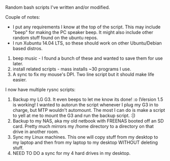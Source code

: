Random bash scripts I've written and/or modified.

Couple of notes:
- I put any requirements I know at the top of the script. This may include "beep" for making the PC
speaker beep. It might also include other random stuff found on the ubuntu repos.
- I run Xubuntu 14.04 LTS, so these should work on other Ubuntu/Debian based distros.

1. beep music - I found a bunch of these and wanted to save them for use later.
2. install related scripts - mass installs ~30 programs I use.
3. A sync to fix my mouse's DPI. Two line script but it should make life easier.

I now have multiple rysnc scripts:
1. Backup my LG G3. It even beeps to let me know its done! :o (Version 1.5 is working! I wanted to autorun the script whenever I plug my G3 in to charge, but MTP wouldn't automount. The most I can do is make a script to yell at me to mount the G3 and run the backup script. :|)
2. Backup to my NAS, aka my old netbook with FREENAS booted off an SD card. Pretty much mirrors my /home directory to a directory on that drive in another room.
3. Sync my Linux machines. This one will copy stuff from my desktop to my laptop and then from my laptop to my desktop WITHOUT deleting stuff.
4. NEED TO DO a sync for my 4 hard drives in my desktop.